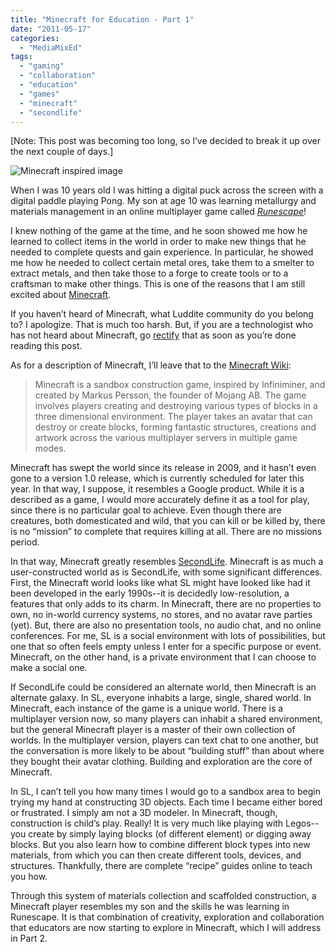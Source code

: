 ```yaml
---
title: "Minecraft for Education - Part 1"
date: "2011-05-17"
categories: 
  - "MediaMixEd"
tags: 
  - "gaming"
  - "collaboration"
  - "education"
  - "games"
  - "minecraft"
  - "secondlife"
---
```


\[Note: This post was becoming too long, so I’ve decided to break it up over the next couple of days.\]

![](http://mediamixed.files.wordpress.com/2011/05/minecraftwp-sm.jpg?w=300 "Minecraft inspired image")

When I was 10 years old I was hitting a digital puck across the screen with a digital paddle playing Pong. My son at age 10 was learning metallurgy and materials management in an online multiplayer game called _[Runescape](http://www.runescape.com/)_!

I knew nothing of the game at the time, and he soon showed me how he learned to collect items in the world in order to make new things that he needed to complete quests and gain experience. In particular, he showed me how he needed to collect certain metal ores, take them to a smelter to extract metals, and then take those to a forge to create tools or to a craftsman to make other things. This is one of the reasons that I am still excited about [Minecraft](http://www.minecraft.net/).

If you haven’t heard of Minecraft, what Luddite community do you belong to? I apologize. That is much too harsh. But, if you are a technologist who has not heard about Minecraft, go [rectify](http://minecraftinschool.pbworks.com/w/page/37262677/Related-Videos "About Minecraft - Related Videos") that as soon as you’re done reading this post.

As for a description of Minecraft, I’ll leave that to the [Minecraft Wiki](http://www.minecraftwiki.net):

> Minecraft is a sandbox construction game, inspired by Infiniminer, and created by Markus Persson, the founder of Mojang AB. The game involves players creating and destroying various types of blocks in a three dimensional environment. The player takes an avatar that can destroy or create blocks, forming fantastic structures, creations and artwork across the various multiplayer servers in multiple game modes.

Minecraft has swept the world since its release in 2009, and it hasn’t even gone to a version 1.0 release, which is currently scheduled for later this year. In that way, I suppose, it resembles a Google product. While it is a described as a game, I would more accurately define it as a tool for play, since there is no particular goal to achieve. Even though there are creatures, both domesticated and wild, that you can kill or be killed by, there is no “mission” to complete that requires killing at all. There are no missions period.

In that way, Minecraft greatly resembles [SecondLife](http://secondlife.com/). Minecraft is as much a user-constructed world as is SecondLife, with some significant differences. First, the Minecraft world looks like what SL might have looked like had it been developed in the early 1990s--it is decidedly low-resolution, a features that only adds to its charm. In Minecraft, there are no properties to own, no in-world currency systems, no stores, and no avatar rave parties (yet). But, there are also no presentation tools, no audio chat, and no online conferences. For me, SL is a social environment with lots of possibilities, but one that so often feels empty unless I enter for a specific purpose or event. Minecraft, on the other hand, is a private environment that I can choose to make a social one.

If SecondLife could be considered an alternate world, then Minecraft is an alternate galaxy. In SL, everyone inhabits a large, single, shared world. In Minecraft, each instance of the game is a unique world. There is a multiplayer version now, so many players can inhabit a shared environment, but the general Minecraft player is a master of their own collection of worlds. In the multiplayer version, players can text chat to one another, but the conversation is more likely to be about “building stuff” than about where they bought their avatar clothing. Building and exploration are the core of Minecraft.

In SL, I can’t tell you how many times I would go to a sandbox area to begin trying my hand at constructing 3D objects. Each time I became either bored or frustrated. I simply am not a 3D modeler. In Minecraft, though, construction is child’s play. Really! It is very much like playing with Legos--you create by simply laying blocks (of different element) or digging away blocks. But you also learn how to combine different block types into new materials, from which you can then create different tools, devices, and structures. Thankfully, there are complete “recipe” guides online to teach you how.

Through this system of materials collection and scaffolded construction, a Minecraft player resembles my son and the skills he was learning in Runescape. It is that combination of creativity, exploration and collaboration that educators are now starting to explore in Minecraft, which I will address in Part 2.
